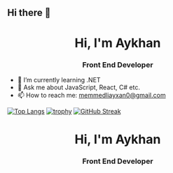 ## Hi there 👋

<h1 align="center"> Hi, I'm Aykhan</h1>
<h3 align="center">Front End Developer</h3>
   
- 🌱 I’m currently learning .NET
- 💬 Ask me about JavaScript, React, C# etc.
- 📫 How to reach me: memmedliayxan0@gmail.com

[![Top Langs](https://github-readme-stats.vercel.app/api/top-langs/?username=ayxan65&layout=donut)](https://github.com/anuraghazra/github-readme-stats)
[![trophy](https://github-profile-trophy.vercel.app/?username=ayxan65)](https://github.com/ryo-ma/github-profile-trophy)
[![GitHub Streak](https://streak-stats.demolab.com/?user=ayxan65)](https://git.io/streak-stats)<h1 align="center"> Hi, I'm Aykhan</h1>
<h3 align="center">Front End Developer</h3>
   


<!--
**AyxanMammadlidev/AyxanMammadlidev** is a ✨ _special_ ✨ repository because its `README.md` (this file) appears on your GitHub profile.

Here are some ideas to get you started:

- 🔭 I’m currently working on ...
- 🌱 I’m currently learning ...
- 👯 I’m looking to collaborate on ...
- 🤔 I’m looking for help with ...
- 💬 Ask me about ...
- 📫 How to reach me: ...
- 😄 Pronouns: ...
- ⚡ Fun fact: ...
-->

